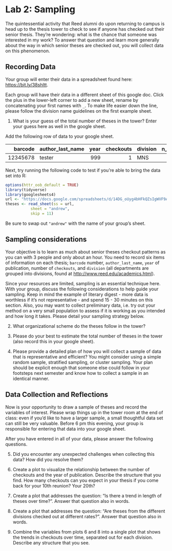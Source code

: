 Lab 2: Sampling
================

The quintessential activity that Reed alumni do upon returning to campus
is head up to the thesis tower to check to see if anyone has checked out
their senior thesis. They’re wondering: what is the chance that someone
was interested in my work? To answer that question and learn more
generally about the way in which senior theses are checked out, you will
collect data on this phenomenon.

## Recording Data

Your group will enter their data in a spreadsheet found here:
<https://bit.ly/38shltt>.

Each group will have their data in a different sheet of this google doc.
Click the plus in the lower-left corner to add a new sheet, rename by
concatenating your first names with `_`. To make life easier down the
line, please follow the division name guidelines on the first example
sheet.

1.  What is your guess of the total number of theses in the tower? Enter
    your guess here as well in the google sheet.

Add the following row of data to your google
sheet.

|  barcode | author\_last\_name | year | checkouts | division | n\_pages |
| -------: | :----------------- | ---: | --------: | :------- | -------: |
| 12345678 | tester             |  999 |         1 | MNS      |      100 |

Next, try running the following code to test if you’re able to bring the
data set into R:

``` r
options(httr_oob_default = TRUE)
library(tidyverse)
library(googlesheets4)
url <- "https://docs.google.com/spreadsheets/d/14DG_oUyg4bHFkQZsIgWVF9A042lw4ft9uWVAI4yTqyY/edit?usp=sharing"
theses <- read_sheet(ss = url,
           sheet = "andrew",
           skip = 11)
```

Be sure to swap out `"andrew"` with the name of your group’s sheet.

## Sampling considerations

Your objective is to learn as much about senior theses checkout patterns
as you can with 3 people and only about an hour. You need to record six
items of information on each thesis; `barcode` number,
`author_last_name`, `year` of publication, number of `checkouts`, and
`division` (all departments are grouped into divisions, found at
<http://www.reed.edu/academics.html>).

Since your resources are limited, sampling is an essential technique
here. With your group, discuss the following considerations to help
guide your sampling. Keep in mind the example of literary digest - more
data is worthless if it’s not representative - and spend 15 - 30 minutes
on this section. Also, you may want to collect preliminary data,
i.e. try out your method on a very small population to assess if it is
working as you intended and how long it takes. Please detail your
sampling strategy below.

2.  What organizational scheme do the theses follow in the tower?

3.  Please do your best to estimate the total number of theses in the
    tower (also record this in your google sheet).

4.  Please provide a detailed plan of how you will collect a sample of
    data that is representative and efficient? You might consider using
    a simple random sample, stratified sampling, or cluster sampling.
    Your plan should be explicit enough that someone else could follow
    in your footsteps next semester and know how to collect a sample in
    an identical manner.

## Data Collection and Reflections

Now is your opportunity to draw a sample of theses and record the
variables of interest. Please wrap things up in the tower room at the
end of class: even if you’d like to have a larger sample, a small
thoughtful data set can still be very valuable. Before 6 pm this
evening, your group is responsible for entering that data into your
google sheet.

After you have entered in all of your data, please answer the following
questions.

5.  Did you encounter any unexpected challenges when collecting this
    data? How did you resolve them?

6.  Create a plot to visualize the relationship between the number of
    checkouts and the year of publication. Describe the structure that
    you find. How many checkouts can you expect in your thesis if you
    come back for your 10th reunion? Your 20th?

7.  Create a plot that addresses the question: “Is there a trend in
    length of theses over time?”. Answer that question also in words.

8.  Create a plot that addresses the question: “Are theses from the
    different divisions checked out at different rates?”. Answer that
    question also in words.

9.  Combine the variables from plots 6 and 8 into a single plot that
    shows the trends in checkouts over time, separated out for each
    division. Describe any structure that you see.
